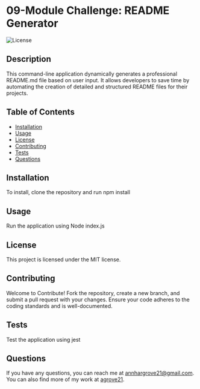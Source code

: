 
  # 09-Module Challenge: README Generator

![License](https://img.shields.io/badge/license-MIT-blue.svg)

## Description
This command-line application dynamically generates a professional README.md file based on user input. It allows developers to save time by automating the creation of detailed and structured README files for their projects.

## Table of Contents
- [Installation](#installation)
- [Usage](#usage)
- [License](#license)
- [Contributing](#contributing)
- [Tests](#tests)
- [Questions](#questions)

## Installation
To install, clone the repository and run npm install

## Usage
Run the application using Node index.js

## License
This project is licensed under the MIT license.

## Contributing
Welcome to Contribute! Fork the repository, create a new branch, and submit a pull request with your changes. Ensure your code adheres to the coding standards and is well-documented.

## Tests
Test the application using jest

## Questions
If you have any questions, you can reach me at [annhargrove21@gmail.com](mailto:annhargrove21@gmail.com). You can also find more of my work at [agrove21](https://github.com/agrove21).
